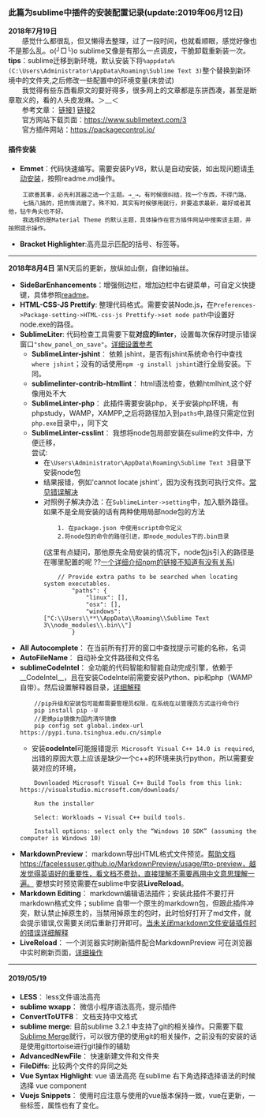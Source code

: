 ### 此篇为sublime中插件的安装配置记录(update:2019年06月12日)
__2018年7月19日__	
　　感觉什么都很乱，但又懒得去整理，过了一段时间，也就看顺眼，感觉好像也不是那么乱。o(╯□╰)o  sublime又像是有那么一点调皮，干脆卸载重新装一次。  	
__tips__：sublime迁移到新环境，默认安装下将`%appdata%(C:\Users\Administrator\AppData\Roaming\Sublime Text 3)`整个替换到新环境中的文件夹,之后修改一些配置中的环境变量(未尝试)	
　　我觉得有些东西看原文的要好得多，很多网上的文章都是东拼西凑，甚至是断章取义的，看的人头皮发麻。＞﹏＜  
　　参考文章： [链接1][1] [链接2][2]	
　　官方网站下载页面：https://www.sublimetext.com/3		
　　官方插件网站：https://packagecontrol.io/	

#### 插件安装

* __Emmet__：代码快速编写。需要安装PyV8，默认是自动安装，如出现问题请[手动安装][3]，按照readme.md操作。
``` 
    工欲善其事，必先利其器之选一个主题。→_→。有时候很纠结，找一个东西，不得门路，
    七搞八搞的，把热情消磨了。殊不知，其实有时候够用就行，非要追求最新，最好或者其他，钻牛角尖也不好。
    我选择的是Material Theme 的默认主题，具体操作在官方插件网站中搜索该主题，并按照提示操作。
```
* __Bracket Highlighter__:高亮显示匹配的括号、标签等。
***  

__2018年8月4日__   第N天后的更新，放纵如山倒，自律如抽丝。  

*  __SideBarEnhancements__：增强侧边栏，增加边栏中右键菜单，可自定义快捷键，具体参照[readme][4]。
* __HTML-CSS-JS Prettify__: 整理代码格式。需要安装Node.js，在`Preferences->Package-setting->HTML-css-js Prettify->set node path`中设置好node.exe的路径。
* __SublimeLiter__: 代码检查工具需要下载<b>对应的linter</b>，设置每次保存时提示错误窗口`"show_panel_on_save"`。[详细设置参考][5]
    + __SublimeLinter-jshint__： 依赖 jshint，是否有jshint系统命令行中查找`where jshint`；没有的话使用`npm -g install jshint`进行全局安装。下同。
    + __sublimelinter-contrib-htmllint__： html语法检查，依赖htmlhint,这个好像用处不大
    + __SublimeLinter-php__： 此插件需要安装php，关于安装php环境，有phpstudy，WAMP，XAMPP,之后将路径加入到`paths`中,路径只需定位到`php.exe`目录中，，同下文
    + __SublimeLinter-csslint__：
    我想将node包局部安装在sulime的文件中，方便迁移，  
    尝试:
        - 在`\Users\Administrator\AppData\Roaming\Sublime Text 3`目录下安装node包  
        - 结果报错，例如'cannot locate jshint'，因为没有找到可执行文件。[常见错误解决][故障排查]  
        - 对照例子解决办法：在`SublimeLinter->setting`中，加入额外路径。 如果不是全局安装的话有两种使用局部node包的方法
            ```
                1. 在package.json 中使用script命令定义
                2.将node包的命令的路径引进，即node_modules下的.bin目录
            ```
            (这里有点疑问，那他原先全局安装的情况下，node包js引入的路径是在哪里配置的呢 ??[一个详细介绍npm的链接不知道有没有关系][6])
            ```
                // Provide extra paths to be searched when locating system executables.
                    "paths": {
                        "linux": [],
                        "osx": [],
                        "windows": ["C:\\Users\\**\\AppData\\Roaming\\Sublime Text 3\\node_modules\\.bin\\"]
                    }
            ```
*  __All Autocomplete__： 在当前所有打开的窗口中查找提示可能的名称，名词
* __AutoFileName__： 自动补全文件路径和文件名
* __sublimeCodeIntel__： 全功能的代码智能和智能自动完成引擎，依赖于__CodeIntel__，且在安装CodeIntel前需要安装Python、pip和php（WAMP自带）。然后设置解释器目录，[详细解释][7]
    ```
        //pip升级和安装包可能都需要管理员权限，在系统在以管理员方式运行命令行
        pip install pip -U 
        //更换pip镜像为国内清华镜像
        pip config set global.index-url https://pypi.tuna.tsinghua.edu.cn/simple 
    ```
    + 安装<b>codeIntel</b>可能报错提示` Microsoft Visual C++ 14.0 is required`,出错的原因大意上应该是缺少一个c++的环境来执行python，所以需要安装对应的环境，
    ```
        Downloaded Microsoft Visual C++ Build Tools from this link: https://visualstudio.microsoft.com/downloads/

        Run the installer

        Select: Workloads → Visual C++ build tools.

        Install options: select only the “Windows 10 SDK” (assuming the computer is Windows 10)
    ```
* __MarkdownPreview__：  markdown导出HTML格式文件预览。[帮助文档][9]https://facelessuser.github.io/MarkdownPreview/usage/#to-preview，越发觉得英语好的重要性，看文档不费劲，直接理解不需要再用中文意思理解一遍。
要想实时预览需要在sublime中安装<b>LiveReload</b>。
* __Markdown Editing__：  markdown编辑语法插件；安装此插件不要打开markdown格式文件；sublime 自带一个原生的markdown包，但跟此插件冲突，默认禁止掉原生的，当禁用掉原生的包时，此时恰好打开了md文件，就会提示错误,仅需要关闭后重新打开即可。[当未关闭markdown文件安装插件时的错误详细解释][8]
* __LiveReload__： 一个浏览器实时刷新插件配合MarkdownPreview 可在浏览器中实时刷新页面，[详细操作][10]
***  
#### 2019/05/19
* __LESS__： less文件语法高亮
* __sublime wxapp__： 微信小程序语法高亮，提示插件
* __ConvertToUTF8__： 文档支持中文格式
* __sublime merge__: 目前sublime 3.2.1 中支持了git的相关操作。只需要下载[Sublime Merge][11]就行，可以很方便的使用git的相关操作，之前没有的安装的话是使用gittortoise进行git操作的辅助
* __AdvancedNewFile__： 快速新建文件和文件夹
* __FileDiffs__: 比较两个文件的异同之处
* __Vue Syntax Highlight__: vue 语法高亮 在sublime 右下角选择选择语法的时候选择 vue component
* __Vuejs Snippets__： 使用时应注意与使用的vue版本保持一致，vue在更新，一些标签，属性也有了变化。

[故障排查]: http://www.sublimelinter.com/en/stable/troubleshooting.html
[详细介绍npm]: https://juejin.im/post/5ab3f77df265da2392364341中文
[1]: https://blog.csdn.net/mazegong/article/details/78859502链接2
[2]: https://www.shopify.com/partners/blog/sublime-text-plugins-2018
[3]: https://github.com/emmetio/pyv8-binaries
[4]: https://github.com/titoBouzout/SideBarEnhancements/blob/st3/readme.md
[5]: https://segmentfault.com/a/1190000004401704
[6]: https://juejin.im/post/5ab3f77df265da2392364341
[7]: https://github.com/SublimeCodeIntel/SublimeCodeIntel/blob/master/README.md
[8]: https://github.com/SublimeText-Markdown/MarkdownEditing#error-loading-syntax-file
[9]: https://facelessuser.github.io/MarkdownPreview/usage/#to-preview
[10]: https://facelessuser.github.io/MarkdownPreview/usage/#livereload
[11]: https://www.sublimemerge.com/
